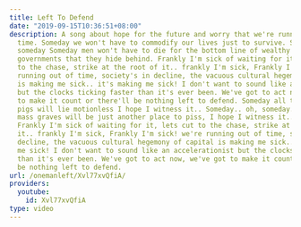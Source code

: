 ```yaml
---
title: Left To Defend
date: "2019-09-15T10:36:51+08:00"
description: A song about hope for the future and worry that we're running out of
  time. Someday we won't have to commodify our lives just to survive. Someday.. oh,
  someday Someday men won't have to die for the bottom line of wealthy men, and the
  governments that they hide behind. Frankly I'm sick of waiting for it, lets cut
  to the chase, strike at the root of it.. frankly I'm sick, Frankly I'm sick! we're
  running out of time, society's in decline, the vacuous cultural hegemony of capital
  is making me sick.. it's making me sick! I don't want to sound like an accelerationist
  but the clocks ticking faster than it's ever been. We've got to act now, we've got
  to make it count or there'll be nothing left to defend. Someday all these fascist
  pigs will lie motionless I hope I witness it.. Someday.. oh, someday. Someday their
  mass graves will be just another place to piss, I hope I witness it.. Someday..
  Frankly I'm sick of waiting for it, lets cut to the chase, strike at the root of
  it.. frankly I'm sick, Frankly I'm sick! we're running out of time, society's in
  decline, the vacuous cultural hegemony of capital is making me sick.. it's making
  me sick! I don't want to sound like an accelerationist but the clocks ticking faster
  than it's ever been. We've got to act now, we've got to make it count or there'll
  be nothing left to defend.
url: /onemanleft/Xvl77xvQfiA/
providers:
  youtube:
    id: Xvl77xvQfiA
type: video
---
```

